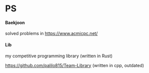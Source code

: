 # PS

#### Baekjoon

solved problems in https://www.acmicpc.net/

#### Lib

my competitive programming library (written in Rust)

https://github.com/palilo815/Team-Library (written in cpp, outdated)

